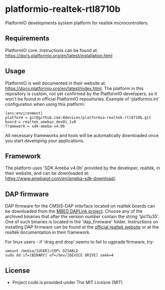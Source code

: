 # platformio-realtek-rtl8710b

PlatformIO developments system platform for realtek microcontrollers.

## Requirements

PlatformIO core. Instructions can be found at: https://docs.platformio.org/en/latest/installation.html

## Usage

PlatformIO is well documented in their website at: https://docs.platformio.org/en/latest/index.html. The platform in this repository is custom, not yet confirmed by the PlatformIO developers, so it won't be found in official PlatformIO repositories. Example of 'platformio.ini' configuration when using this platform:

    [env:environment]
    platform = git@github.com:8devices/platformio-realtek-rtl8710b.git
    board = realtek_amebaz_dev01_1v0
    framework = sdk-ameba-v4.0b

All necessary frameworks and tools will be automatically downloaded once you start developing your applications.

## Framework

The platform uses 'SDK Ameba v4.0b' provided by the developer, realtek, in their website, and can be downloaded at: https://www.amebaiot.com/en/ameba-sdk-download/.

## DAP firmware

DAP firmware for the CMSIS-DAP interface located on realtek boards can be downloaded from the [MBED DAPLink project](https://github.com/ARMmbed/DAPLink/releases). Choose any of the archived binaries that after the version number contain the string 'lpc11u35'. One of such binaries is located in the 'dap_firmware' folder. Instructions on installing DAP firmware can be found at the [official realtek website](https://www.amebaiot.com/en/change-dap-firmware/.) or at the realtek documentation in their framework.

For linux users - if 'drag and drop' seems to fail to ugprade firmware, try:

    umount /media/[USER]/CRP\ DISABLD
    sudo dd if=[BINARY] of=/dev/[DEVICE DRIVE] seek=4

## License

* Project code is provided under The MIT Licesne (MIT)
